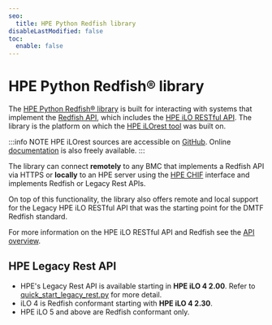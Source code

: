```yaml
---
seo:
  title: HPE Python Redfish library
disableLastModified: false
toc:
  enable: false
---
```


<!--
Original doc sources: https://github.com/HewlettPackard/python-ilorest-library/tree/master/docs
Original rendered doc: https://hewlettpackard.github.io/python-ilorest-library/API-Overview.html 
-->

# HPE Python Redfish® library

The <a href="https://github.com/HewlettPackard/python-ilorest-library" target="_blank">HPE Python Redfish® library</a>
is built for interacting with systems that implement the
<a href="https://redfish.dmtf.org/" target="_blank">Redfish API</a>,
which includes the [HPE iLO RESTful API](/docs).
The library is the platform on which the
[HPE iLOrest tool](/docs/redfishclients/ilorest-userguide/) was built on.

:::info NOTE
HPE iLOrest sources are accessible on <a href="https://github.com/HewlettPackard/python-redfish-utility" target="_blank">GitHub</a>.
Online [documentation](/docs/redfishclients/ilorest-userguide)
is also freely available.
:::

The library can connect **remotely** to any
BMC that implements a Redfish API via HTTPS or
**locally** to an HPE server using the
[HPE CHIF](/docs/etc/glossaryterms/) interface and implements
Redfish or Legacy Rest APIs.

On top of this functionality, the library also offers remote
and local support for the Legacy HPE iLO RESTful API that was the
starting point for the DMTF Redfish standard.

For more information on the HPE iLO RESTful API and Redfish
see the [API overview](/docs/redfishservices/ilos/).

## HPE Legacy Rest API

- HPE's Legacy Rest API is available starting in
  **HPE iLO 4 2.00**. Refer to
  <a href="https://github.com/HewlettPackard/python-ilorest-library/blob/master/examples/quickstart_legacy_rest.py" target="_blank">quick\_start\_legacy_rest.py</a>
  for more detail.
- iLO 4 is Redfish conformant starting with **HPE iLO 4 2.30**.
- HPE iLO 5 and above are Redfish conformant only.
